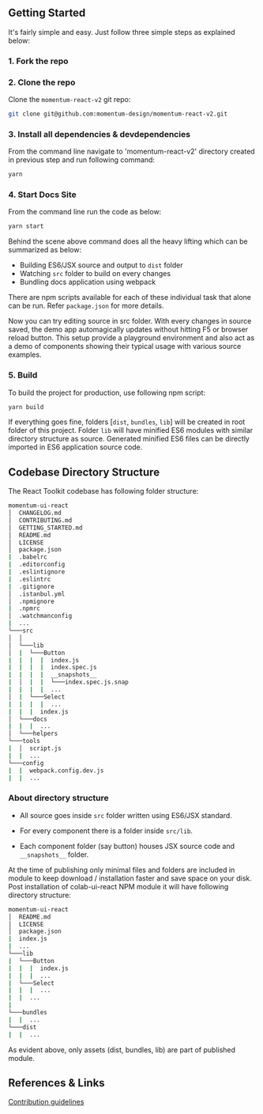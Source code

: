 ## Getting Started

It's fairly simple and easy. Just follow three simple steps as explained below:

### 1. Fork the repo

### 2. Clone the repo

Clone the `momentum-react-v2` git repo:

```sh
git clone git@github.com:momentum-design/momentum-react-v2.git
```

### 3. Install all dependencies & devdependencies

From the command line navigate to 'momentum-react-v2' directory created in previous step
and run following command:

```sh
yarn
```

### 4. Start Docs Site

From the command line run the code
as below:

```sh
yarn start
```

Behind the scene above command does all the heavy lifting which can be summarized as below:

* Building ES6/JSX source and output to `dist` folder
* Watching `src` folder to build on every changes
* Bundling docs application using webpack

There are npm scripts available for each of these individual task that alone can be run. Refer `package.json` for more details.

Now you can try editing source in src folder. With every changes in source saved, the demo app automagically updates without hitting F5 or browser reload button.
This setup provide a playground environment and also act as a demo of components showing their typical usage with various source examples.

### 5.  Build

To build the project for production, use following npm script:

```sh
yarn build
```

If everything goes fine, folders [`dist`, `bundles`, `lib`] will be created in root folder of this project. Folder `lib` will have minified ES6 modules with similar directory structure as source.
Generated minified ES6 files can be directly imported in ES6 application source code.

## Codebase Directory Structure

The React Toolkit codebase has following folder structure:

```sh
momentum-ui-react
│  CHANGELOG.md
│  CONTRIBUTING.md
│  GETTING_STARTED.md
│  README.md
│  LICENSE
│  package.json
|  .babelrc
|  .editorconfig
|  .eslintignore
|  .eslintrc
|  .gitignore
│  .istanbul.yml
│  .npmignore
|  .npmrc
│  .watchmanconfig
|  ...
└───src
│  │
│  └───lib
│  |  └───Button
|  |  |  |  index.js
|  |  |  |  index.spec.js
|  |  |  |  __snapshots__
|  │  |  |  └───index.spec.js.snap
|  |  |  |  ...
│  |  └───Select
|  |  |  |  ...
|  |  |  index.js
│  └───docs
|  |  |  ...
│  └───helpers
└───tools
|  │  script.js
|  |  ...
└───config
|  |  webpack.config.dev.js
|  |  ...
```

### About directory structure

* All source goes inside `src` folder written using ES6/JSX standard.

* For every component there is a folder inside `src/lib`.

* Each component folder (say button) houses JSX source code and `__snapshots__` folder.

At the time of publishing only minimal files and folders are included in module to keep download / installation faster and save space on your disk. Post installation of colab-ui-react NPM
module it will have following directory structure:

```sh
momentum-ui-react
│  README.md
│  LICENSE
│  package.json
|  index.js
|  ...
└───lib
|  └───Button
|  |  |  index.js
|  |  |  ...
|  └───Select
|  |  |  ...
|  |  ...
|
└───bundles
|  |  ...
└───dist
|  |  ...
```

As evident above, only assets (dist, bundles, lib) are part of published module.

## References & Links

[Contribution guidelines](/CONTRIBUTING.md)
